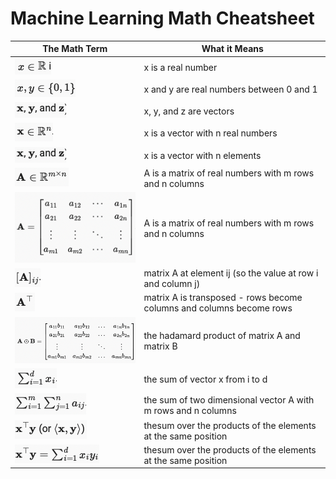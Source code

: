 # Machine Learning Math Cheatsheet

| The Math Term | What it Means | 
|-|-|
| ![](images/realNumbers.png)| x is a real number |
|![](images/realNumbersBounds.png)|x and y are real numbers between 0 and 1| 
| ![](images/vectors.png)| x, y, and z are vectors| 
|![](images/realNumbersWithN.png) | x is a vector with n real numbers| 
| ![](images/vectors.png)| x is a vector with n elements | 
|![](images/matrix.png) | A is a matrix of real numbers with m rows and n columns| 
|![](images/fullMatrix.png) | A is a matrix of real numbers with m rows and n columns| 
| ![](images/matrixAt.png) | matrix A at element ij (so the value at row i and column j)| 
| ![](images/matrixTranspose.png) | matrix A is transposed - rows become columns and columns become rows| 
| ![](images/hadamardProduct.png) | the hadamard product of matrix A and matrix B| 
| ![](images/sumVector.png) | the sum of vector x from i to d | 
| ![](images/sum2DVector.png) | the sum of two dimensional vector A with m rows and n columns | 
| ![](images/dotProduct.png) | thesum over the products of the elements at the same position| 
| ![](images/dotProduct2.png) | thesum over the products of the elements at the same position| 

